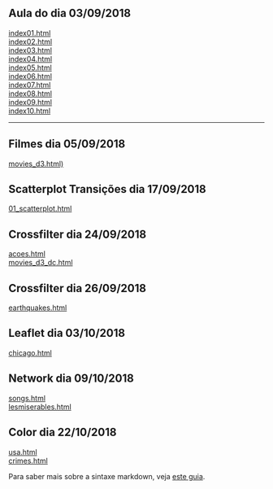 ## Aula do dia 03/09/2018

[index01.html](basic/index01.html)<br>
[index02.html](basic/index02.html)<br>
[index03.html](basic/index03.html)<br>
[index04.html](basic/index04.html)<br>
[index05.html](basic/index05.html)<br>
[index06.html](basic/index06.html)<br>
[index07.html](basic/index07.html)<br>
[index08.html](basic/index08.html)<br>
[index09.html](basic/index09.html)<br>
[index10.html](basic/index10.html)<br>

---
## Filmes dia 05/09/2018

[movies_d3.html)](d3_intro/movies_d3.html)<br>

## Scatterplot Transições dia 17/09/2018

[01_scatterplot.html](d3_update/01_scatterplot.html)<br>

## Crossfilter dia 24/09/2018

[acoes.html](d3_crossfilter/acoes.html)<br>
[movies_d3_dc.html](d3_crossfilter/movies_d3_dc.html)<br>

## Crossfilter dia 26/09/2018

[earthquakes.html](d3_crossfilter_2/earthquakes.html)<br>

## Leaflet dia 03/10/2018

[chicago.html](d3_crossfilter_2/chicago.html)<br>

## Network dia 09/10/2018
[songs.html](d3_networks_trees/songs.html)<br>
[lesmiserables.html](d3_networks_trees/lesmiserables.html)<br>

## Color dia 22/10/2018
[usa.html](color-d3/usa.html)<br>
[crimes.html](color-d3/crimes.html)<br>








Para saber mais sobre a sintaxe markdown, veja [este guia](https://guides.github.com/features/mastering-markdown/).
